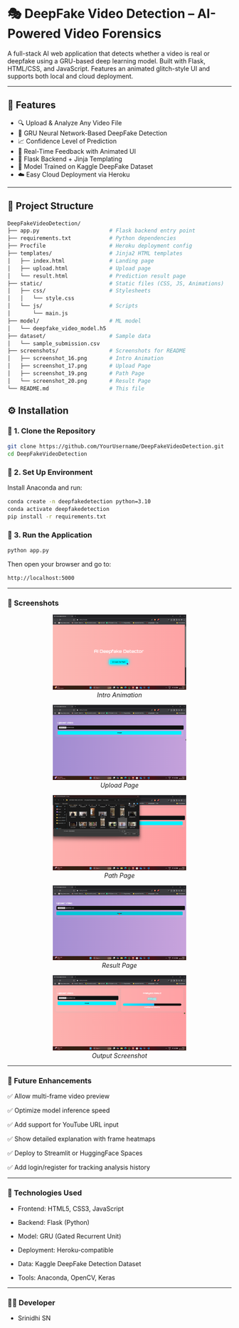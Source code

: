 # 🎭 DeepFake Video Detection – AI-Powered Video Forensics  

A full-stack AI web application that detects whether a video is real or deepfake using a GRU-based deep learning model. Built with Flask, HTML/CSS, and JavaScript. Features an animated glitch-style UI and supports both local and cloud deployment.

---

## 🚀 Features  

- 🔍 Upload & Analyze Any Video File  
- 🧠 GRU Neural Network-Based DeepFake Detection  
- 📈 Confidence Level of Prediction  
- 📸 Real-Time Feedback with Animated UI  
- 🧰 Flask Backend + Jinja Templating  
- 💾 Model Trained on Kaggle DeepFake Dataset  
- ☁️ Easy Cloud Deployment via Heroku  

---

## 📂 Project Structure  

```bash
DeepFakeVideoDetection/
├── app.py                      # Flask backend entry point  
├── requirements.txt            # Python dependencies  
├── Procfile                    # Heroku deployment config  
├── templates/                  # Jinja2 HTML templates  
│   ├── index.html              # Landing page  
│   ├── upload.html             # Upload page  
│   └── result.html             # Prediction result page  
├── static/                     # Static files (CSS, JS, Animations)  
│   ├── css/                    # Stylesheets  
│   │   └── style.css  
│   └── js/                     # Scripts  
│       └── main.js  
├── model/                      # ML model  
│   └── deepfake_video_model.h5  
├── dataset/                    # Sample data  
│   └── sample_submission.csv  
├── screenshots/                # Screenshots for README  
│   ├── screenshot_16.png       # Intro Animation  
│   ├── screenshot_17.png       # Upload Page  
│   ├── screenshot_19.png       # Path Page  
│   └── screenshot_20.png       # Result Page  
└── README.md                   # This file
```
## ⚙️ Installation  

### 🔹 1. Clone the Repository  

```bash
git clone https://github.com/YourUsername/DeepFakeVideoDetection.git  
cd DeepFakeVideoDetection
```
### 🔹 2. Set Up Environment  

Install Anaconda and run:

```bash
conda create -n deepfakedetection python=3.10  
conda activate deepfakedetection  
pip install -r requirements.txt
```
### 🔹 3. Run the Application


```bash
python app.py
```
Then open your browser and go to:
```bash
http://localhost:5000
```

---


### 📸 Screenshots

<p align="center"> <img src="screenshots/Screenshot (16).png" width="300"/><br> <em>Intro Animation</em> </p> <p align="center"> <img src="screenshots/Screenshot (17).png" width="300"/><br> <em>Upload Page</em> </p> <p align="center"> <img src="screenshots/Screenshot (19).png" width="300"/><br> <em>Path Page</em> </p> <p align="center"> <img src="screenshots/Screenshot (20).png" width="300"/><br> <em>Result Page</em> </p> <p align="center"> <img src="screenshots/Screenshot (21).png" width="300"/><br> <em>Output Screenshot</em> </p>


---

### 🔮 Future Enhancements
✅ Allow multi-frame video preview

✅ Optimize model inference speed

✅ Add support for YouTube URL input

✅ Show detailed explanation with frame heatmaps

✅ Deploy to Streamlit or HuggingFace Spaces

✅ Add login/register for tracking analysis history

---

### 🧠 Technologies Used

- Frontend: HTML5, CSS3, JavaScript

- Backend: Flask (Python)

- Model: GRU (Gated Recurrent Unit)

- Deployment: Heroku-compatible

- Data: Kaggle DeepFake Detection Dataset

- Tools: Anaconda, OpenCV, Keras

---
### 👨‍💻 Developer
- Srinidhi SN
